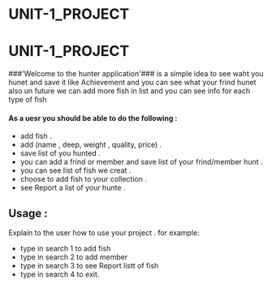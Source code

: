 # UNIT-1_PROJECT
# UNIT-1_PROJECT
###'Welcome to the hunter application'###
is a simple idea to see waht you hunet and save it like Achievement 
and you can see what your frind hunet 
also un future we can add more fish in list 
and you can see info for each type of fish 
#### As a uesr you should be able to do the following :
- add fish . 
- add (name , deep, weight , quality, price) .
- save list of you hunted .
- you can add a frind or member and save list of your frind/member hunt .
- you can see list of fish we creat .
- choose to add fish to your collection .
- see Report a list of your hunte .

## Usage :
 Explain to the user how to use your project . 
 for example:
 - type in search 1 to add fish
 - type in search 2 to add member
 - type in search 3 to see Report listt of fish
 - type in search 4 to exit. 
